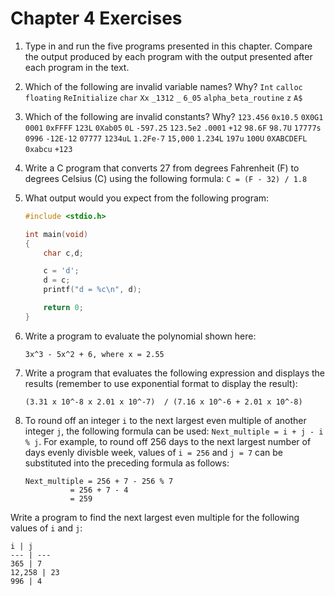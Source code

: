# Chapter 4 Exercises
1. Type in and run the five programs presented in this chapter. Compare the 
output produced by each program with the output presented after each program in 
the text.
2. Which of the following are invalid variable names? Why?
	`Int`
	`calloc`
	`floating`
	`ReInitialize`
	`char`
	`Xx`
	`_1312`
	`_`
	`6_05`
	`alpha_beta_routine`
	`z`
	`A$`
3. Which of the following are invalid constants? Why?
	`123.456`
	`0x10.5`
	`0X0G1`
	`0001`
	`0xFFFF`
	`123L`
	`0Xab05`
	`0L`
	`-597.25`
	`123.5e2`
	`.0001`
	`+12`
	`98.6F`
	`98.7U`
	`17777s`
	`0996`
	`-12E-12`
	`07777`
	`1234uL`
	`1.2Fe-7`
	`15,000`
	`1.234L`
	`197u`
	`100U`
	`0XABCDEFL`
	`0xabcu`
	`+123`
4. Write a C program that converts 27 from degrees Fahrenheit (F) to degrees 
Celsius (C) using the following formula:
	`C = (F - 32) / 1.8`

5. What output would you expect from the following program:
	```C
	#include <stdio.h>

	int main(void)
	{
		char c,d;

		c = 'd';
		d = c;
		printf("d = %c\n", d);

		return 0;
	}
	```
6. Write a program to evaluate the polynomial shown here:
 
	`3x^3 - 5x^2 + 6, where x = 2.55`
7. Write a program that evaluates the following expression and displays the 
results (remember to use exponential format to display the result):

	`(3.31 x 10^-8 x 2.01 x 10^-7)  / (7.16 x 10^-6 + 2.01 x 10^-8)`
8. To round off an integer `i` to the next largest even multiple of another integer `j`, the following formula can be used: `Next_multiple = i + j - i  % j`.
For example, to round off 256 days to the next largest number of days evenly divisble week, values of `i = 256` and `j = 7` can be substituted into the preceding formula as follows:
	```
	Next_multiple = 256 + 7 - 256 % 7
		      = 256 + 7 - 4
		      = 259
	```
Write a program to find the next largest even multiple for the following values of `i` and `j`:

	i | j
	--- | ---
	365 | 7
	12,258 | 23
	996 | 4
